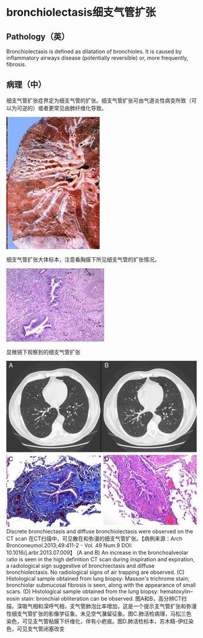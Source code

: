 # bronchiolectasis细支气管扩张

## Pathology（英）
Bronchiolectasis is defined as dilatation of bronchioles. It is caused by inflammatory airways disease (potentially reversible) or, more frequently, fibrosis.

## 病理（中）
 细支气管扩张症界定为细支气管的扩张。细支气管扩张可由气道炎性病变所致（可以为可逆的）或者更常见由肺纤维化导致。

![](./_image/2017-05-15-16-43-35.jpg)

细支气管扩张大体标本，注意看胸膜下所见细支气管的扩张情况。

![](./_image/2017-05-15-16-43-56.jpg)

显微镜下观察到的细支气管扩张


![](./_image/2017-05-15-16-44-17.jpg)
Discrete bronchiectasis and diffuse bronchiolectasis were observed on the CT scan 
在CT扫描中，可见散在和弥漫的细支气管扩张。【病例来源：Arch Bronconeumol.2013;49:411-2 - Vol. 49 Num.9 DOI: 10.1016/j.arbr.2013.07.009】
(A and B) An increase in the bronchoalveolar ratio is seen in the high definition CT scan during inspiration and expiration, a radiological sign suggestive of bronchiectasis and diffuse bronchiolectasis. No radiological signs of air trapping are observed. (C) Histological sample obtained from lung biopsy: Masson's trichrome stain; bronchiolar submucosal fibrosis is seen, along with the appearance of small scars. (D) Histological sample obtained from the lung biopsy: hematoxylin–eosin stain: bronchial obliteration can be observed.
图A和B，高分辨CT扫描，深吸气相和深呼气相，支气管肺泡比率增加，这是一个提示支气管扩张和弥漫性细支气管扩张的影像学征象。未见空气潴留征象。图C.肺活检病理，马松三色染色，可见支气管粘膜下纤维化，伴有小疤痕。图D.肺活检标本，苏木精-伊红染色，可见支气管闭塞改变

##



